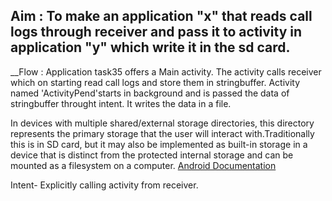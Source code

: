 ## Aim : To make an application "x" that reads call logs through receiver and pass it to activity in application "y" which write it in the sd card.
__Flow : Application task35 offers a Main activity. The activity calls receiver which on starting read call logs and store them in stringbuffer. Activity named 'ActivityPend'starts in background and is passed the data of stringbuffer throught intent. It writes the data in a file. 

In devices with multiple shared/external storage directories, this directory represents the primary storage that the user will interact with.Traditionally this is in SD card, but it may also be implemented as built-in storage in a device that is distinct from the protected internal storage and can be mounted as a filesystem on a computer. [Android Documentation](https://developer.android.com/reference/android/os/Environment.html)

Intent- Explicitly calling activity from receiver.